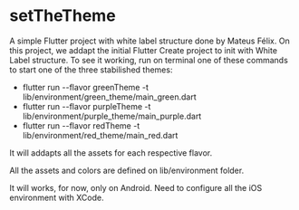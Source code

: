 # setTheTheme

A simple Flutter project with white label structure done by Mateus Félix. 
On this project, we addapt the initial Flutter Create project to init with White Label structure.
To see it working, run on terminal one of these commands to start one of the three stabilished themes:

- flutter run --flavor greenTheme -t lib/environment/green_theme/main_green.dart
- flutter run --flavor purpleTheme -t lib/environment/purple_theme/main_purple.dart
- flutter run --flavor redTheme -t lib/environment/red_theme/main_red.dart

It will addapts all the assets for each respective flavor.

All the assets and colors are defined on lib/environment folder. 

It will works, for now, only on Android. Need to configure all the iOS environment with XCode.


